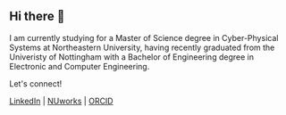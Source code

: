 ## Hi there 👋

I am currently studying for a Master of Science degree in Cyber-Physical Systems at Northeastern University, having recently graduated from the Univeristy of Nottingham with a Bachelor of Engineering degree in Electronic and Computer Engineering.

Let's connect!

[LinkedIn](https://linkedin.com/in/sohampatwardhan149) | [NUworks](https://northeastern-csm.symplicity.com/profiles/soham.patwardhan) | [ORCID](https://orcid.org/0000-0001-7257-0422)

<!--
**sohampatwardhan/sohampatwardhan** is a ✨ _special_ ✨ repository because its `README.md` (this file) appears on your GitHub profile.

Here are some ideas to get you started:

- 🔭 I’m currently working on ...
- 🌱 I’m currently learning ...
- 👯 I’m looking to collaborate on ...
- 🤔 I’m looking for help with ...
- 💬 Ask me about ...
- 📫 How to reach me: ...
- 😄 Pronouns: ...
- ⚡ Fun fact: ...
-->
